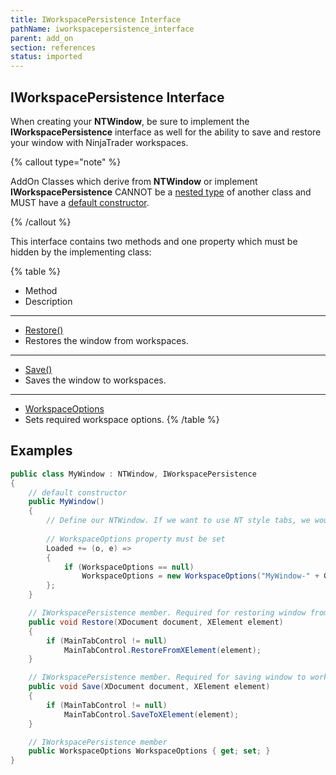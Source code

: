 ```yaml
---
title: IWorkspacePersistence Interface
pathName: iworkspacepersistence_interface
parent: add_on
section: references
status: imported
---
```


## IWorkspacePersistence Interface

When creating your **NTWindow**, be sure to implement the **IWorkspacePersistence** interface as well for the ability to save and restore your window with NinjaTrader workspaces.

{% callout type="note" %}

AddOn Classes which derive from **NTWindow** or implement **IWorkspacePersistence** CANNOT be a [nested type](https://msdn.microsoft.com/en-us/library/ms173120.aspx) of another class and MUST have a [default constructor](https://msdn.microsoft.com/en-us/library/ms173115.aspx).

{% /callout %}

This interface contains two methods and one property which must be hidden by the implementing class:

{% table %}

* Method
* Description

---

* [Restore()](iworkspacepersistence_restore)
* Restores the window from workspaces.

---

* [Save()](iworkspacepersistence_save)
* Saves the window to workspaces.

---

* [WorkspaceOptions](workspaceoptions.md)
* Sets required workspace options.
{% /table %}

## Examples

```csharp
public class MyWindow : NTWindow, IWorkspacePersistence
{
    // default constructor 
    public MyWindow()
    {
        // Define our NTWindow. If we want to use NT style tabs, we would define that here.
        
        // WorkspaceOptions property must be set
        Loaded += (o, e) =>
        {
            if (WorkspaceOptions == null)
                WorkspaceOptions = new WorkspaceOptions("MyWindow-" + Guid.NewGuid().ToString("N"), this);
        };
    }

    // IWorkspacePersistence member. Required for restoring window from workspaces
    public void Restore(XDocument document, XElement element)
    {
        if (MainTabControl != null)
            MainTabControl.RestoreFromXElement(element);
    }

    // IWorkspacePersistence member. Required for saving window to workspaces
    public void Save(XDocument document, XElement element)
    {
        if (MainTabControl != null)
            MainTabControl.SaveToXElement(element);
    }

    // IWorkspacePersistence member
    public WorkspaceOptions WorkspaceOptions { get; set; }
}
```
